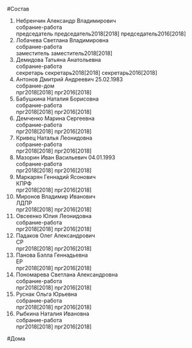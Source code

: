 #Состав  
1. Небренчин Александр Владимирович  
    собрание-работа  
    председатель председатель2018[2018] председатель2016[2018]  
2. Лобачева Светлана Владимировна  
    собрание-работа  
    заместитель заместитель2018[2018]  
3. Демидова Татьяна Анатольевна  
    собрание-работа  
    секретарь секретарь2018[2018] секретарь2016[2018]  
4. Антонов Дмитрий Андреевич 25.02.1983  
    собрание-дом  
    прг2018[2018] прг2016[2018]  
5. Бабушкина Наталия Борисовна  
    собрание-работа  
    прг2018[2018] прг2016[2018]  
6. Демченко Марина Сергеевна  
    собрание-работа  
    прг2018[2018] прг2016[2018]  
7. Кривец Наталья Леонидовна  
    собрание-работа  
    прг2018[2018] прг2016[2018]  
8. Мазорин Иван Васильевич 04.01.1993  
    собрание-работа  
    прг2018[2018] прг2016[2018]  
9. Маркарян Геннадий Ясонович  
    КПРФ  
    прг2018[2018] прг2016[2018]  
10. Миронов Владимир Иванович  
    ЛДПР  
    прг2018[2018] прг2016[2018]  
11. Овсеенко Юлия Леонидовна  
    собрание-работа  
    прг2018[2018] прг2016[2018]  
12. Падаков Олег Александрович  
    СР  
    прг2018[2018] прг2016[2018]  
13. Панова Бэлла Геннадьевна  
    ЕР  
    прг2018[2018] прг2016[2018]  
14. Пономарева Светлана Александровна  
    собрание-работа  
    прг2018[2018] прг2016[2018]  
15. Руснак Ольга Юрьевна  
    собрание-работа  
    прг2018[2018] прг2016[2018]  
16. Рыбкина Наталия Ивановна  
    собрание-работа  
    прг2018[2018] прг2016[2018]  

#Дома  
